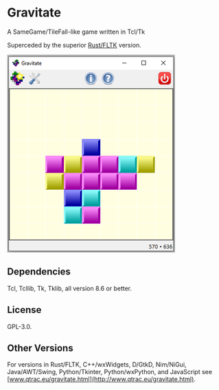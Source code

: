 # Gravitate

A SameGame/TileFall-like game written in Tcl/Tk

Superceded by the superior [Rust/FLTK](https://github.com/mark-summerfield/gravitate-rs) version.

![Screenshot](screenshot.png)

## Dependencies

Tcl, Tcllib, Tk, Tklib, all version 8.6 or better.

## License

GPL-3.0.

## Other Versions

For versions in Rust/FLTK, C++/wxWidgets, D/GtkD, Nim/NiGui, Java/AWT/Swing,
Python/Tkinter, Python/wxPython, and JavaScript see
[www.qtrac.eu/gravitate.html](http://www.qtrac.eu/gravitate.html).
